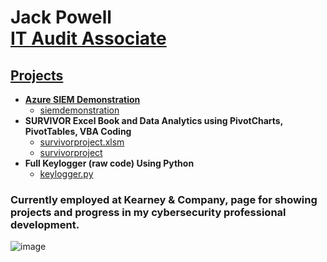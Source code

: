 <h1>Jack Powell <br/><a href="https://github.com/thejackpowell">IT Audit Associate</a> <a href="https://www.linkedin.com/in/jack-powell-/"></h1>

<h2>Projects</h2>

- <b>Azure SIEM Demonstration </b>
  - [siemdemonstration](https://youtu.be/QP9A5toYOgY)
- <b>SURVIVOR Excel Book and Data Analytics using PivotCharts, PivotTables, VBA Coding </b>
  - [survivorproject.xlsm](https://github.com/thejackpowell/thejackpowell/blob/main/SURVIVOR%20Project%20-%20Jack%20Powell.xlsm)
  - [survivorproject](https://youtu.be/pDu3W86CkyY)
- <b>Full Keylogger (raw code) Using Python</b>
  - [keylogger.py](https://github.com/thejackpowell/thejackpowell/blob/main/python.py)

<h3> Currently employed at Kearney & Company, page for showing projects and progress in my cybersecurity professional development. </h3>

![image]((https://www.sandyspringbank.com/sites/default/files/testimonials/Kearney%20Logo_Transparent-500_0.png))
